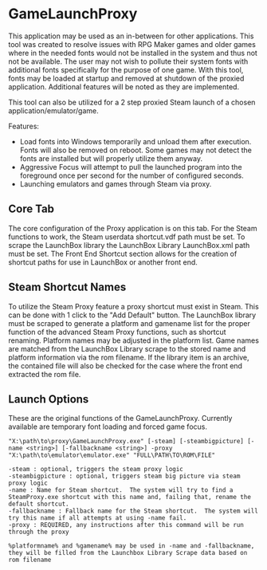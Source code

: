 # GameLaunchProxy

This application may be used as an in-between for other applications. This tool was created to resolve issues with RPG Maker games and older games where in the needed fonts would not be installed in the system and thus not not be available. The user may not wish to pollute their system fonts with additional fonts specifically for the purpose of one game. With this tool, fonts may be loaded at startup and removed at shutdown of the proxied application. Additional features will be noted as they are implemented.

This tool can also be utilized for a 2 step proxied Steam launch of a chosen application/emulator/game.

Features:
* Load fonts into Windows temporarily and unload them after execution. Fonts will also be removed on reboot. Some games may not detect the fonts are installed but will properly utilize them anyway.
* Aggressive Focus will attempt to pull the launched program into the foreground once per second for the number of configured seconds.
* Launching emulators and games through Steam via proxy.

## Core Tab
The core configuration of the Proxy application is on this tab.  For the Steam functions to work, the Steam userdata shortcut.vdf path must be set.  To scrape the LaunchBox library the LaunchBox Library LaunchBox.xml path must be set.
The Front End Shortcut section allows for the creation of shortcut paths for use in LaunchBox or another front end.

## Steam Shortcut Names
To utilize the Steam Proxy feature a proxy shortcut must exist in Steam.  This can be done with 1 click to the "Add Default" button.
The LaunchBox library must be scraped to generate a platform and gamename list for the proper function of the advanced Steam Proxy functions, such as shortcut renaming. 
Platform names may be adjusted in the platform list. 
Game names are matched from the LaunchBox Library scrape to the stored name and platform information via the rom filename.  If the library item is an archive, the contained file will also be checked for the case where the front end extracted the rom file.

## Launch Options
These are the original functions of the GameLaunchProxy.  Currently available are temporary font loading and forced game focus.


~~~~
"X:\path\to\proxy\GameLaunchProxy.exe" [-steam] [-steambigpicture] [-name <string>] [-fallbackname <string>] -proxy "X:\path\to\emulator\emulator.exe" "FULL\PATH\TO\ROM\FILE"

-steam : optional, triggers the steam proxy logic
-steambigpicture : optional, triggers steam big picture via steam proxy logic
-name : Name for Steam shortcut.  The system will try to find a SteamProxy.exe shortcut with this name and, failing that, rename the default shortcut.
-fallbackname : Fallback name for the Steam shortcut.  The system will try this name if all attempts at using -name fail.
-proxy : REQUIRED, any instructions after this command will be run through the proxy

%platformname% and %gamename% may be used in -name and -fallbackname, they will be filled from the Launchbox Library Scrape data based on rom filename
~~~~
